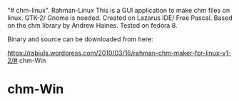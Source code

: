 "# chm-linux". 
Rahman-Linux This is a GUI application to make chm files on linux. GTK-2/ Gnome is needed. Created on Lazarus IDE/ Free Pascal. Based on the chm library by Andrew Haines.
Tested on fedora 8.

Binary and source can be downloaded from here:

https://rabiuls.wordpress.com/2010/03/16/rahman-chm-maker-for-linux-v1-2/# chm-Win
# chm-Win
